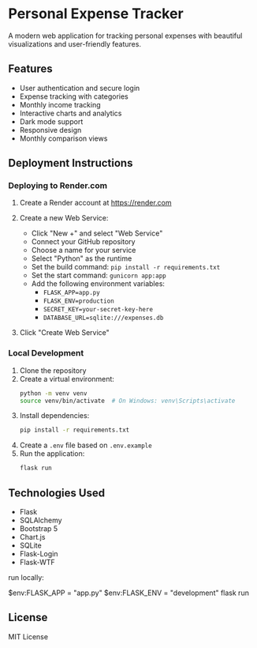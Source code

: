 # Personal Expense Tracker

A modern web application for tracking personal expenses with beautiful visualizations and user-friendly features.

## Features

- User authentication and secure login
- Expense tracking with categories
- Monthly income tracking
- Interactive charts and analytics
- Dark mode support
- Responsive design
- Monthly comparison views

## Deployment Instructions

### Deploying to Render.com

1. Create a Render account at https://render.com

2. Create a new Web Service:
   - Click "New +" and select "Web Service"
   - Connect your GitHub repository
   - Choose a name for your service
   - Select "Python" as the runtime
   - Set the build command: `pip install -r requirements.txt`
   - Set the start command: `gunicorn app:app`
   - Add the following environment variables:
     - `FLASK_APP=app.py`
     - `FLASK_ENV=production`
     - `SECRET_KEY=your-secret-key-here`
     - `DATABASE_URL=sqlite:///expenses.db`

3. Click "Create Web Service"

### Local Development

1. Clone the repository
2. Create a virtual environment:
   ```bash
   python -m venv venv
   source venv/bin/activate  # On Windows: venv\Scripts\activate
   ```
3. Install dependencies:
   ```bash
   pip install -r requirements.txt
   ```
4. Create a `.env` file based on `.env.example`
5. Run the application:
   ```bash
   flask run
   ```

## Technologies Used

- Flask
- SQLAlchemy
- Bootstrap 5
- Chart.js
- SQLite
- Flask-Login
- Flask-WTF

run locally:

$env:FLASK_APP = "app.py"
$env:FLASK_ENV = "development"
flask run
## License

MIT License 